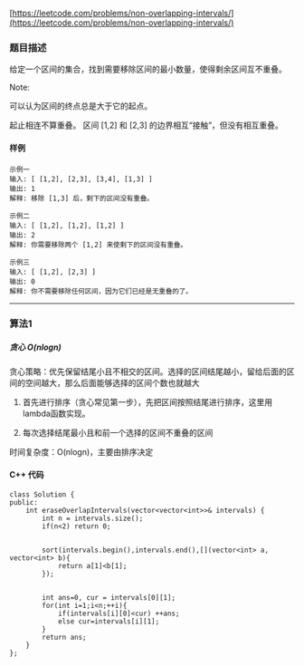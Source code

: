 [https://leetcode.com/problems/non-overlapping-intervals/](https://leetcode.com/problems/non-overlapping-intervals/)

### 题目描述

给定一个区间的集合，找到需要移除区间的最小数量，使得剩余区间互不重叠。


Note: 

可以认为区间的终点总是大于它的起点。

起止相连不算重叠。 区间 [1,2] 和 [2,3] 的边界相互“接触”，但没有相互重叠。

#### 样例

```
示例一
输入: [ [1,2], [2,3], [3,4], [1,3] ]
输出: 1
解释: 移除 [1,3] 后，剩下的区间没有重叠。

示例二
输入: [ [1,2], [1,2], [1,2] ]
输出: 2
解释: 你需要移除两个 [1,2] 来使剩下的区间没有重叠。

示例三
输入: [ [1,2], [2,3] ]
输出: 0
解释: 你不需要移除任何区间，因为它们已经是无重叠的了。

```


----------

### 算法1
#####  贪心 $O(nlogn)$

贪心策略：优先保留结尾小且不相交的区间。选择的区间结尾越小，留给后面的区间的空间越大，那么后面能够选择的区间个数也就越大

1. 首先进行排序（贪心常见第一步），先把区间按照结尾进行排序，这里用lambda函数实现。

2. 每次选择结尾最小且和前一个选择的区间不重叠的区间


时间复杂度：O(nlogn)，主要由排序决定


#### C++ 代码
```
class Solution {
public:
    int eraseOverlapIntervals(vector<vector<int>>& intervals) {
        int n = intervals.size();
        if(n<2) return 0;

        
        sort(intervals.begin(),intervals.end(),[](vector<int> a, vector<int> b){
            return a[1]<b[1];
        });
        
        
        int ans=0, cur = intervals[0][1];
        for(int i=1;i<n;++i){
            if(intervals[i][0]<cur) ++ans;
            else cur=intervals[i][1];
        }
        return ans;
    }
};
```